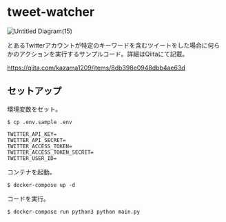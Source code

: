 # tweet-watcher

![Untitled Diagram(15)](https://user-images.githubusercontent.com/51913879/125141423-ff7d4d80-e14f-11eb-81ef-46b7234025d5.png)

とあるTwitterアカウントが特定のキーワードを含むツイートをした場合に何らかのアクションを実行するサンプルコード。詳細はQiitaにて記載。

https://qiita.com/kazama1209/items/8db398e0948dbb4ae63d

## セットアップ

環境変数をセット。

```
$ cp .env.sample .env

TWITTER_API_KEY=
TWITTER_API_SECRET=
TWITTER_ACCESS_TOKEN=
TWITTER_ACCESS_TOKEN_SECRET=
TWITTER_USER_ID=
```

コンテナを起動。

```
$ docker-compose up -d
```

コードを実行。

```
$ docker-compose run python3 python main.py
```
